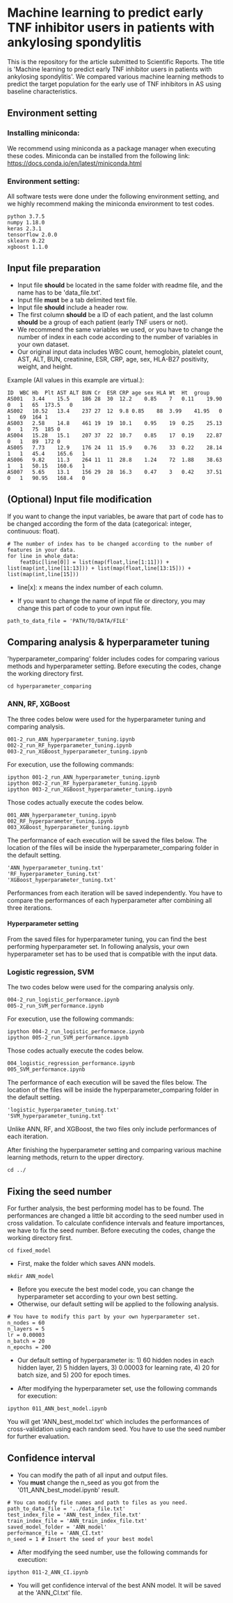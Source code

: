 # Machine learning to predict early TNF inhibitor users in patients with ankylosing spondylitis

This is the repository for the article submitted to Scientific Reports. The title is 'Machine learning to predict early TNF inhibitor users in patients with ankylosing spondylitis'. We compared various machine learning methods to predict the target population for the early use of TNF inhibitors in AS using baseline characteristics. 


## Environment setting

### Installing miniconda:

We recommend using miniconda as a package manager when executing these codes. Miniconda can be installed from the following link: https://docs.conda.io/en/latest/miniconda.html

### Environment setting:

All software tests were done under the following environment setting, and we highly recommend making the miniconda environment to test codes.

```
python 3.7.5
numpy 1.18.0
keras 2.3.1
tensorflow 2.0.0
sklearn 0.22
xgboost 1.1.0
```

## Input file preparation

* Input file **should** be located in the same folder with readme file, and the name has to be 'data_file.txt'.
* Input file **must** be a tab delimited text file.
* Input file **should** include a header row.
* The first column **should** be a ID of each patient, and the last column **should** be a group of each patient (early TNF users or not).
* We recommend the same variables we used, or you have to change the number of index in each code according to the number of variables in your own dataset.
* Our original input data includes WBC count, hemoglobin, platelet count, AST, ALT, BUN, creatinine, ESR, CRP, age, sex, HLA-B27 positivity, weight, and height.

Example (All values in this example are virtual.):
```
ID  WBC	Hb	Plt	AST	ALT	BUN	Cr	ESR	CRP	age	sex	HLA	Wt	Ht	group
AS001	3.44	15.5	186	28	30	12.2	0.85	7	0.11	19.90	0	1	65	173.5	0
AS002	10.52	13.4	237	27	12	9.8	0.85	88	3.99	41.95	0	1	69	164	1
AS003	2.58	14.8	461	19	19	10.1	0.95	19	0.25	25.13	0	1	75	185	0
AS004	15.28	15.1	207	37	22	10.7	0.85	17	0.19	22.87	0	1	89	172	0
AS005	7.73	12.9	176	24	11	15.9	0.76	33	0.22	28.14	1	1	45.4	165.6	1
AS006	9.82	11.3	264	11	11	28.8	1.24	72	1.88	38.63	1	1	50.15	160.6	1
AS007	5.65	13.1	156	29	28	16.3	0.47	3	0.42	37.51	0	1	90.95	168.4	0
```

## (Optional) Input file modification
If you want to change the input variables, be aware that part of code has to be changed according the form of the data (categorical: integer, continuous: float). 
```
# The number of index has to be changed according to the number of features in your data.
for line in whole_data:
    featDic[line[0]] = list(map(float,line[1:11])) + list(map(int,line[11:13])) + list(map(float,line[13:15])) + list(map(int,line[15]))
```
* line[x]: x means the index number of each column.

* If you want to change the name of input file or directory, you may change this part of code to your own input file.
```
path_to_data_file = 'PATH/TO/DATA/FILE'
```

## Comparing analysis & hyperparameter tuning
'hyperparameter_comparing' folder includes codes for comparing various methods and hyperparameter setting.
Before executing the codes, change the working directory first.
```
cd hyperparameter_comparing
```

### ANN, RF, XGBoost
The three codes below were used for the hyperparameter tuning and comparing analysis.
```
001-2_run_ANN_hyperparameter_tuning.ipynb
002-2_run_RF_hyperparameter_tuning.ipynb
003-2_run_XGBoost_hyperparameter_tuning.ipynb
```
For execution, use the following commands:
```
ipython 001-2_run_ANN_hyperparameter_tuning.ipynb
ipython 002-2_run_RF_hyperparameter_tuning.ipynb
ipython 003-2_run_XGBoost_hyperparameter_tuning.ipynb
```

Those codes actually execute the codes below.
```
001_ANN_hyperparameter_tuning.ipynb
002_RF_hyperparameter_tuning.ipynb
003_XGBoost_hyperparameter_tuning.ipynb
```

The performance of each execution will be saved the files below. The location of the files will be inside the hyperparameter_comparing folder in the default setting.
```
'ANN_hyperparameter_tuning.txt'
'RF_hyperparameter_tuning.txt'
'XGBoost_hyperparameter_tuning.txt'
```

Performances from each iteration will be saved independently. You have to compare the performances of each hyperparameter after combining all three iterations.

#### Hyperparameter setting
From the saved files for hyperparameter tuning, you can find the best performing hyperparameter set. In following analysis, your own hyperparameter set has to be used that is compatible with the input data.

### Logistic regression, SVM
The two codes below were used for the comparing analysis only. 
```
004-2_run_logistic_performance.ipynb
005-2_run_SVM_performance.ipynb
```
For execution, use the following commands:
```
ipython 004-2_run_logistic_performance.ipynb
ipython 005-2_run_SVM_performance.ipynb
```

Those codes actually execute the codes below.
```
004_logistic_regression_performance.ipynb
005_SVM_performance.ipynb
```

The performance of each execution will be saved the files below. The location of the files will be inside the hyperparameter_comparing folder in the default setting.
```
'logistic_hyperparameter_tuning.txt'
'SVM_hyperparameter_tuning.txt'
```
Unlike ANN, RF, and XGBoost, the two files only include performances of each iteration. 

After finishing the hyperparameter setting and comparing various machine learning methods, return to the upper directory.
```
cd ../
```

## Fixing the seed number
For further analysis, the best performing model has to be found. The performances are changed a little bit according to the seed number used in cross validation. To calculate confidence intervals and feature importances, we have to fix the seed number.
Before executing the codes, change the working directory first.
```
cd fixed_model
```

* First, make the folder which saves ANN models.
```
mkdir ANN_model
```

* Before you execute the best model code, you can change the hyperparameter set according to your own best setting.
* Otherwise, our default setting will be applied to the following analysis.
```
# You have to modify this part by your own hyperparameter set.
n_nodes = 60
n_layers = 5
lr = 0.00003
n_batch = 20
n_epochs = 200
```
* Our default setting of hyperparameter is: 1) 60 hidden nodes in each hidden layer, 2) 5 hidden layers, 3) 0.00003 for learning rate, 4) 20 for batch size, and 5) 200 for epoch times.

* After modifying the hyperparameter set, use the following commands for execution:
```
ipython 011_ANN_best_model.ipynb
```

You will get 'ANN_best_model.txt' which includes the performances of cross-validation using each random seed. You have to use the seed number for further evaluation.

## Confidence interval
* You can modify the path of all input and output files.
* You **must** change the n_seed as you got from the '011_ANN_best_model.ipynb' result.
```
# You can modify file names and path to files as you need.
path_to_data_file = '../data_file.txt'
test_index_file = 'ANN_test_index_file.txt'
train_index_file = 'ANN_train_index_file.txt'
saved_model_folder = 'ANN_model'
performance_file = 'ANN_CI.txt'
n_seed = 1 # Insert the seed of your best model
```

* After modifying the seed number, use the following commands for execution:
```
ipython 011-2_ANN_CI.ipynb
```
* You will get confidence interval of the best ANN model. It will be saved at the 'ANN_CI.txt' file.
